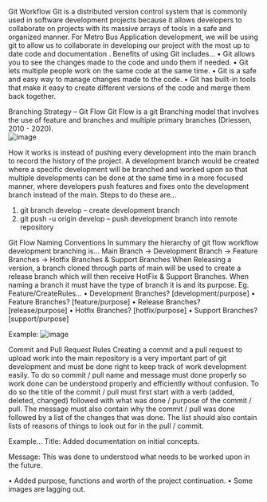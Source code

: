 Git Workflow
Git is a distributed version control system that is commonly used in software development projects because it allows developers to collaborate on projects with its massive arrays of tools in a safe and organized manner. For Metro Bus Application development, we will be using git to allow us to collaborate in developing our project with the most up to date code and documentation . Benefits of using Git includes…
•	Git allows you to see the changes made to the code and undo them if needed.
•	Git lets multiple people work on the same code at the same time.
•	Git is a safe and easy way to manage changes made to the code.
•	Git has built-in tools that make it easy to create different versions of the code and merge them back together. 

Branching Strategy – Git Flow
Git Flow is a git Branching model that involves the use of feature and branches and multiple primary branches (Driessen, 2010 - 2020).  
 ![image](https://user-images.githubusercontent.com/105651670/227067444-9075cae0-0a65-43cc-a8a4-eaeb382189c5.png)

How it works is instead of pushing every development into the main branch to record the history of the project. A development branch would be created where a specific development will be branched and worked upon so that multiple developments can be done at the same time in a more focused manner, where developers push features and fixes onto the development branch instead of the main. Steps to do these are…
1.	git branch develop – create development branch
2.	git push -u origin develop – push development branch into remote repository

Git Flow Naming Conventions
In summary the hierarchy of git flow workflow development branching is…
Main Branch -> Development Branch -> Feature Branches -> Hotfix Branches & Support Branches
When Releasing a version,  a branch cloned through parts of main will be used to create a release branch which will then receive HotFix & Support Branches.
When naming a branch it must have the type of branch it is and its purpose. Eg. Feature/CreateRules…
•	Development Branches? [development/purpose]
•	Feature Branches? [feature/purpose]
•	Release Branches? [release/purpose]
•	Hotfix Branches? [hotfix/purpose]
•	Support Branches? [support/purpose]

Example: 
![image](https://user-images.githubusercontent.com/105651670/227067761-2a2e3e97-380e-462f-b896-38132993b176.png)

Commit and Pull Request Rules
Creating a commit and a pull request to upload work into the main repository is a very important part of git development and must be done right to keep track of work development easily. To do so commit / pull name and message must done properly so work done can be understood properly and efficiently without confusion.
To do so the title of the commit / pull must first start with a verb (added, deleted, changed) followed with what was done / purpose of the commit / pull. The message must also contain why the commit / pull was done followed by a list of the changes that was done. The list should also contain lists of reasons of things to look out for in the pull / commit.

Example…
Title:
Added documentation on initial concepts.

Message:
This was done to understood what needs to be worked upon in the future.

•	Added purpose, functions and worth of the project continuation.
•	Some images are lagging out.